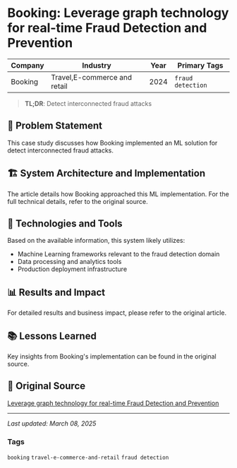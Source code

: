 # Booking: Leverage graph technology for real-time Fraud Detection and Prevention

| Company | Industry | Year | Primary Tags | 
|---------|----------|------|--------------|
| Booking | Travel,E-commerce and retail | 2024 | `fraud detection` |

> **TL;DR**: Detect interconnected fraud attacks

## 📝 Problem Statement

This case study discusses how Booking implemented an ML solution for detect interconnected fraud attacks.

## 🏗️ System Architecture and Implementation

The article details how Booking approached this ML implementation. For the full technical details, refer to the original source.

## 🔧 Technologies and Tools

Based on the available information, this system likely utilizes:

- Machine Learning frameworks relevant to the fraud detection domain
- Data processing and analytics tools
- Production deployment infrastructure

## 📊 Results and Impact

For detailed results and business impact, please refer to the original article.

## 📚 Lessons Learned

Key insights from Booking's implementation can be found in the original source.

## 🔗 Original Source

[Leverage graph technology for real-time Fraud Detection and Prevention](https://medium.com/booking-com-development/leverage-graph-technology-for-real-time-fraud-detection-and-prevention-438336076ea5)

---

*Last updated: March 08, 2025*

### Tags

`booking` `travel-e-commerce-and-retail` `fraud detection`
